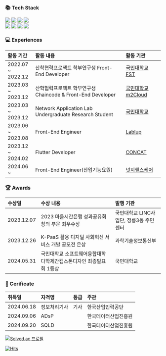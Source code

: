 <h3>📚 Tech Stack</h3>
 <p>
  <img src="https://img.shields.io/badge/react-61DAFB?style=for-the-badge&logo=react&logoColor=white">
  <img src="https://img.shields.io/badge/next.js-000000?style=for-the-badge&logo=next.js&logoColor=white">
  <img src="https://img.shields.io/badge/flutter-02569B?style=for-the-badge&logo=flutter&logoColor=white">
  <img src="https://img.shields.io/badge/dart-0175C2?style=for-the-badge&logo=dart&logoColor=white">
  <br />
  <img src="https://img.shields.io/badge/Javascript-F7DF1E?style=for-the-badge&logo=javascript&logoColor=white">
  <img src="https://img.shields.io/badge/typescript-3178C6?style=for-the-badge&logo=typescript&logoColor=white">
  <img src="https://img.shields.io/badge/c++-00599C?style=for-the-badge&logo=c++&logoColor=white">
  <img src="https://img.shields.io/badge/python-3776AB?style=for-the-badge&logo=python&logoColor=white">
  <br />
 </p>

<h3>💻 Experiences</h3>

 |활동 기간|활동 내용|활동 기관|
|:---|:---|:---|
|2022.07 ~ <br>2022.12|산학협력프로젝트 학부연구생 Front-End Developer|[국민대학교](https://www.kookmin.ac.kr/user/index.do) [FST](http://www.fstc.co.kr/kr/)|
|2023.03 ~ <br>2023.12|산학협력프로젝트 학부연구생 Chaincode & Front-End Developer|[국민대학교](https://cs.kookmin.ac.kr/research/laboratory) [m2Cloud](https://www.m2cloud.kr/)|
|2023.03 ~ <br>2023.12|Network Application Lab Undergraduate Research Student|[국민대학교](https://cs.kookmin.ac.kr/research/laboratory)|
|2023.06 ~ <br>2023.08|Front-End Engineer|[Lablup](https://www.lablup.com/)|
|2023.12 ~ <br>2024.02|Flutter Developer|[CONCAT](https://concat.kr/)|
|2024.06 ~ <br>|Front-End Engineer(산업기능요원)|[넛지헬스케어](https://cashwalk.com/)|
 

<h3>🏆 Awards</h3>

 |수상일|수상 내용|발행 기관|
|:---|:---|:---|
|2023.12.07|2023 마을시간은행 성과공유회 창의 부문 최우수상|국민대학교 LINC사업단, 정릉3동 주민센터|
|2023.12.26|K-PaaS 활용 디지털 사회혁신 서비스 개발 공모전 은상|과학기술정보통신부|
|2024.05.31|국민대학교 소프트웨어융합대학 다학제간캡스톤디자인 최종발표회 1등상|국민대학교|

<h3>🪪 Cerificate</h3>

 |취득일|자격명|등급|주관|
|:---|:---|:---|:---|
|2024.06.18|정보처리기사|기사|한국산업인력공단|
|2024.09.06|ADsP||한국데이터산업진흥원|
|2024.09.20|SQLD||한국데이터산업진흥원|

[![Solved.ac 프로필](http://mazassumnida.wtf/api/v2/generate_badge?boj=chjwoo123)](https://solved.ac/chjwoo123)

[![Hits](https://hits.seeyoufarm.com/api/count/incr/badge.svg?url=https%3A%2F%2Fgithub.com%2FChoi-Jiwon-38&count_bg=%23000000&title_bg=%23000000&icon=github.svg&icon_color=%23E7E7E7&title=hits&edge_flat=false)](https://hits.seeyoufarm.com)
